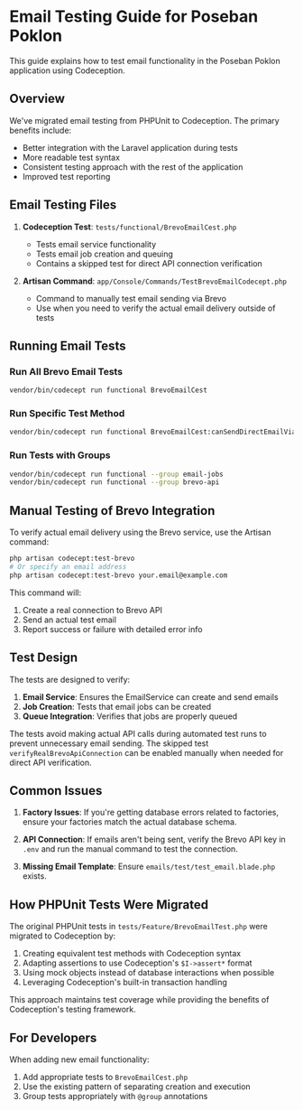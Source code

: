 # Email Testing Guide for Poseban Poklon

This guide explains how to test email functionality in the Poseban Poklon application using Codeception.

## Overview

We've migrated email testing from PHPUnit to Codeception. The primary benefits include:
- Better integration with the Laravel application during tests
- More readable test syntax
- Consistent testing approach with the rest of the application
- Improved test reporting

## Email Testing Files

1. **Codeception Test**: `tests/functional/BrevoEmailCest.php`
   - Tests email service functionality
   - Tests email job creation and queuing
   - Contains a skipped test for direct API connection verification

2. **Artisan Command**: `app/Console/Commands/TestBrevoEmailCodecept.php`
   - Command to manually test email sending via Brevo
   - Use when you need to verify the actual email delivery outside of tests

## Running Email Tests

### Run All Brevo Email Tests

```bash
vendor/bin/codecept run functional BrevoEmailCest
```

### Run Specific Test Method

```bash
vendor/bin/codecept run functional BrevoEmailCest:canSendDirectEmailViaBrevo
```

### Run Tests with Groups

```bash
vendor/bin/codecept run functional --group email-jobs
vendor/bin/codecept run functional --group brevo-api
```

## Manual Testing of Brevo Integration

To verify actual email delivery using the Brevo service, use the Artisan command:

```bash
php artisan codecept:test-brevo
# Or specify an email address
php artisan codecept:test-brevo your.email@example.com
```

This command will:
1. Create a real connection to Brevo API
2. Send an actual test email
3. Report success or failure with detailed error info

## Test Design

The tests are designed to verify:

1. **Email Service**: Ensures the EmailService can create and send emails
2. **Job Creation**: Tests that email jobs can be created
3. **Queue Integration**: Verifies that jobs are properly queued

The tests avoid making actual API calls during automated test runs to prevent unnecessary email sending. The skipped test `verifyRealBrevoApiConnection` can be enabled manually when needed for direct API verification.

## Common Issues

1. **Factory Issues**: If you're getting database errors related to factories, ensure your factories match the actual database schema.

2. **API Connection**: If emails aren't being sent, verify the Brevo API key in `.env` and run the manual command to test the connection.

3. **Missing Email Template**: Ensure `emails/test/test_email.blade.php` exists.

## How PHPUnit Tests Were Migrated

The original PHPUnit tests in `tests/Feature/BrevoEmailTest.php` were migrated to Codeception by:

1. Creating equivalent test methods with Codeception syntax
2. Adapting assertions to use Codeception's `$I->assert*` format
3. Using mock objects instead of database interactions when possible
4. Leveraging Codeception's built-in transaction handling

This approach maintains test coverage while providing the benefits of Codeception's testing framework.

## For Developers

When adding new email functionality:

1. Add appropriate tests to `BrevoEmailCest.php`
2. Use the existing pattern of separating creation and execution
3. Group tests appropriately with `@group` annotations

